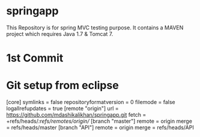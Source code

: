 # springapp

This Repository is for spring MVC testing purpose. It contains a MAVEN project which requires Java 1.7 & Tomcat 7.

# 1st Commit

# Git setup from eclipse
[core]
	symlinks = false
	repositoryformatversion = 0
	filemode = false
	logallrefupdates = true
[remote "origin"]
	url = https://github.com/mdashikalikhan/springapp.git
	fetch = +refs/heads/*:refs/remotes/origin/*
[branch "master"]
	remote = origin
	merge = refs/heads/master
[branch "API"]
	remote = origin
	merge = refs/heads/API
